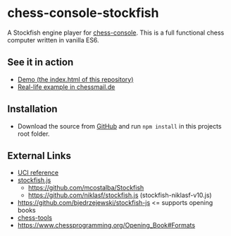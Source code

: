 # chess-console-stockfish

A Stockfish engine player for [chess-console](https://github.com/shaack/chess-console).
This is a full functional chess computer written in vanilla ES6.

## See it in action

- [Demo (the index.html of this repository)](https://shaack.com/projekte/chess-console-stockfish/)
- [Real-life example in chessmail.de](https://www.chessmail.de/pages/chess-computer.html)

## Installation

- Download the source from [GitHub](https://github.com/shaack/chess-console-stockfish) and run `npm install` in this projects root folder.

## External Links

- [UCI reference](http://page.mi.fu-berlin.de/block/uci.htm)
- [stockfish.js](https://github.com/nmrugg/stockfish.js/)
  - https://github.com/mcostalba/Stockfish
  - https://github.com/niklasf/stockfish.js (stockfish-niklasf-v10.js)
- https://github.com/bjedrzejewski/stockfish-js <= supports opening books
- [chess-tools](https://github.com/johnfontaine/chess-tools)
- https://www.chessprogramming.org/Opening_Book#Formats 

